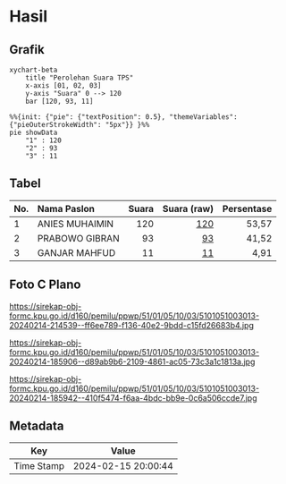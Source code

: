 # Hasil

## Grafik

```mermaid
xychart-beta
    title "Perolehan Suara TPS"
    x-axis [01, 02, 03]
    y-axis "Suara" 0 --> 120
    bar [120, 93, 11]
```

```mermaid
%%{init: {"pie": {"textPosition": 0.5}, "themeVariables": {"pieOuterStrokeWidth": "5px"}} }%%
pie showData
    "1" : 120
    "2" : 93
    "3" : 11
```

## Tabel

| No. | Nama Paslon    | Suara | Suara (raw) | Persentase |
|:--- |:-------------- | -----:| -----------:| ----------:|
| 1   | ANIES MUHAIMIN | 120   | [120][p-1]  | 53,57      |
| 2   | PRABOWO GIBRAN | 93    | [93][p-2]   | 41,52      |
| 3   | GANJAR MAHFUD  | 11    | [11][p-3]   | 4,91       |


[p-1]: https://github.com/gigit-pemilu/pemilu-2024-51-bali/blob/main/pilpres/hitung-suara/sub/51-bali/sub/01-jembrana/sub/05-jembrana/sub/1003-loloan-timur/sub/013-tps/sub/paslon-1.txt
[p-2]: https://github.com/gigit-pemilu/pemilu-2024-51-bali/blob/main/pilpres/hitung-suara/sub/51-bali/sub/01-jembrana/sub/05-jembrana/sub/1003-loloan-timur/sub/013-tps/sub/paslon-2.txt
[p-3]: https://github.com/gigit-pemilu/pemilu-2024-51-bali/blob/main/pilpres/hitung-suara/sub/51-bali/sub/01-jembrana/sub/05-jembrana/sub/1003-loloan-timur/sub/013-tps/sub/paslon-3.txt

## Foto C Plano

https://sirekap-obj-formc.kpu.go.id/d160/pemilu/ppwp/51/01/05/10/03/5101051003013-20240214-214539--ff6ee789-f136-40e2-9bdd-c15fd26683b4.jpg

https://sirekap-obj-formc.kpu.go.id/d160/pemilu/ppwp/51/01/05/10/03/5101051003013-20240214-185906--d89ab9b6-2109-4861-ac05-73c3a1c1813a.jpg

https://sirekap-obj-formc.kpu.go.id/d160/pemilu/ppwp/51/01/05/10/03/5101051003013-20240214-185942--410f5474-f6aa-4bdc-bb9e-0c6a506ccde7.jpg


## Metadata

| Key        | Value               |
| ---------- | ------------------- |
| Time Stamp | 2024-02-15 20:00:44 |




